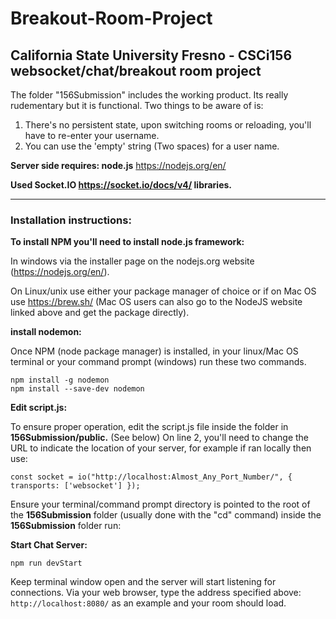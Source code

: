 # Breakout-Room-Project
## California State University Fresno - CSCi156 websocket/chat/breakout room project

The folder "156Submission" includes the working product. Its really rudementary but it is functional. Two things to be aware of is: 

1) There's no persistent state, upon switching rooms or reloading, you'll have to re-enter your username.
2) You can use the 'empty' string (Two spaces) for a user name.

**Server side requires: node.js**
https://nodejs.org/en/

**Used Socket.IO https://socket.io/docs/v4/ libraries.**

--------------------------------------------------------------------
### Installation instructions:

**To install NPM you'll need to install node.js framework:**

In windows via the installer page on the nodejs.org website (https://nodejs.org/en/).

On Linux/unix use either your package manager of choice or if on Mac OS use https://brew.sh/ (Mac OS users can also go to the NodeJS website linked above and get the package directly).

**install nodemon:**

Once NPM (node package manager) is installed, in your linux/Mac OS terminal or your command prompt (windows) run these two commands.
```
npm install -g nodemon
npm install --save-dev nodemon
```

**Edit script.js:**

To ensure proper operation, edit the script.js file inside the folder in **156Submission/public.** (See below) On line 2, you'll need to change the URL to indicate the location of your server, for example if ran locally then use: 
```
const socket = io("http://localhost:Almost_Any_Port_Number/", { transports: ['websocket'] });
```

Ensure your terminal/command prompt directory is pointed to the root of the **156Submission** folder (usually done with the "cd" command)
inside the **156Submission** folder run:

**Start Chat Server:**
```
npm run devStart
```
Keep terminal window open and the server will start listening for connections. Via your web browser, type the address specified above: ```http://localhost:8080/``` as an example and your room should load. 




